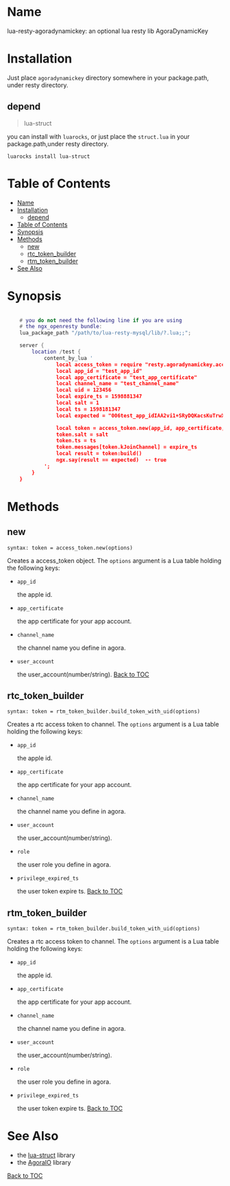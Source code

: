 Name
====
lua-resty-agoradynamickey: an optional lua resty lib AgoraDynamicKey 


Installation
============

Just place `agoradynamickey` directory somewhere in your package.path, under resty directory. 

depend
------
> lua-struct

you can install with `luarocks`, or just place the `struct.lua` in your package.path,under resty directory.
```
luarocks install lua-struct
```

Table of Contents
=================

- [Name](#name)
- [Installation](#installation)
  - [depend](#depend)
- [Table of Contents](#table-of-contents)
- [Synopsis](#synopsis)
- [Methods](#methods)
  - [new](#new)
  - [rtc_token_builder](#rtc_token_builder)
  - [rtm_token_builder](#rtm_token_builder)
- [See Also](#see-also)

Synopsis
========
```lua

    # you do not need the following line if you are using
    # the ngx_openresty bundle:
    lua_package_path "/path/to/lua-resty-mysql/lib/?.lua;;";

    server {
        location /test {
            content_by_lua '
                local access_token = require "resty.agoradynamickey.access_token"
                local app_id = "test_app_id"
                local app_certificate = "test_app_certificate"
                local channel_name = "test_channel_name"
                local uid = 123456
                local expire_ts = 1598881347
                local salt = 1
                local ts = 1598181347
                local expected = "006test_app_idIAA2vi1+SRyDQKacsKuTrwXuIM1Jbh1Nsk5dy2ipAH3t/Eg98e5h03IJEAABAAAA409CXwEAAQBD/kxf" 

                local token = access_token.new(app_id, app_certificate, channel_name, uid)
                token.salt = salt
                token.ts = ts
                token.messages[token.kJoinChannel] = expire_ts
                local result = token:build()
                ngx.say(result == expected)  -- true
            ';
        }
    }
```

Methods
=======

new
---
`syntax: token = access_token.new(options)`

Creates a access_token object.
The `options` argument is a Lua table holding the following keys:

* `app_id`

    the apple id.
* `app_certificate`

    the app certificate for your app account.
* `channel_name`

    the channel name you define in agora.
* `user_account`

    the user_account(number/string).
[Back to TOC](#table-of-contents)


rtc_token_builder
-----------------
`syntax: token = rtm_token_builder.build_token_with_uid(options)`

Creates a rtc access token to channel.
The `options` argument is a Lua table holding the following keys:

* `app_id`

    the apple id.
* `app_certificate`

    the app certificate for your app account.
* `channel_name`

    the channel name you define in agora.
* `user_account`

    the user_account(number/string).
* `role`

    the user role you define in agora.
* `privilege_expired_ts`

    the user token expire ts.
[Back to TOC](#table-of-contents)

rtm_token_builder
-----------------
`syntax: token = rtm_token_builder.build_token_with_uid(options)`

Creates a rtc access token to channel.
The `options` argument is a Lua table holding the following keys:

* `app_id`

    the apple id.
* `app_certificate`

    the app certificate for your app account.
* `channel_name`

    the channel name you define in agora.
* `user_account`

    the user_account(number/string).
* `role`

    the user role you define in agora.
* `privilege_expired_ts`

    the user token expire ts.
[Back to TOC](#table-of-contents)


See Also
========
* the [lua-struct](https://github.com/iryont/lua-struct) library
* the [AgoraIO](https://github.com/AgoraIO/Tools) library

[Back to TOC](#table-of-contents)
